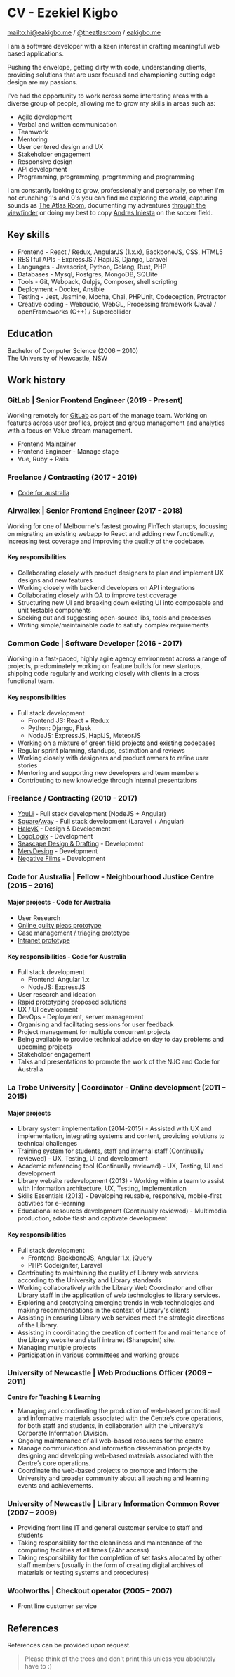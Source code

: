 # CV - Ezekiel Kigbo

<mailto:hi@eakigbo.me> / [@theatlasroom](http://twitter.com/theatlasroom) / [eakigbo.me](http://eakigbo.me)

I am a software developer with a keen interest in crafting meaningful web based applications.

Pushing the envelope, getting dirty with code, understanding clients, providing solutions that are user focused and championing cutting edge design are my passions.

I've had the opportunity to work across some interesting areas with a diverse group of people, allowing me to grow my skills in areas such as:

- Agile development
- Verbal and written communication
- Teamwork
- Mentoring
- User centered design and UX
- Stakeholder engagement
- Responsive design
- API development
- Programming, programming, programming and programming

I am constantly looking to grow, professionally and personally, so when i'm not crunching 1's and 0's you can find me exploring the world, capturing sounds as [The Atlas Room](http://soundcloud.com/theatlasroom), documenting my adventures [through the viewfinder](https://instagram.com/theatlasroom) or doing my best to copy [Andres Iniesta](https://www.youtube.com/watch?v=86MpZTqoWZk) on the soccer field.

## Key skills

- Frontend - React / Redux, AngularJS (1.x.x), BackboneJS, CSS, HTML5
- RESTful APIs - ExpressJS / HapiJS, Django, Laravel
- Languages - Javascript, Python, Golang, Rust, PHP
- Databases - Mysql, Postgres, MongoDB, SQLlite
- Tools - Git, Webpack, Gulpjs, Composer, shell scripting
- Deployment - Docker, Ansible
- Testing - Jest, Jasmine, Mocha, Chai, PHPUnit, Codeception, Protractor
- Creative coding - Webaudio, WebGL, Processing framework (Java) / openFrameworks (C++) / Supercollider

## Education

Bachelor of Computer Science (2006 – 2010)
<br/>The University of Newcastle, NSW

## Work history

### GitLab | Senior Frontend Engineer (2019 - Present)

Working remotely for [GitLab](https://gitlab.com/ekigbo) as part of the manage team. Working on features across user profiles, project and group management and analytics with a focus on Value stream
management.

- Frontend Maintainer
- Frontend Engineer - Manage stage
- Vue, Ruby + Rails

### Freelance / Contracting (2017 - 2019)

- [Code for australia](http://codeforaustralia.org/)

### Airwallex | Senior Frontend Engineer (2017 - 2018)

Working for one of Melbourne's fastest growing FinTech startups, focussing on migrating an existing webapp to React and adding new functionality, increasing test coverage and improving the quality of the codebase.

#### Key responsibilities

- Collaborating closely with product designers to plan and implement UX designs and new features
- Working closely with backend developers on API integrations
- Collaborating closely with QA to improve test coverage
- Structuring new UI and breaking down existing UI into composable and unit testable components
- Seeking out and suggesting open-source libs, tools and processes
- Writing simple/maintainable code to satisfy complex requirements

### Common Code | Software Developer (2016 - 2017)

Working in a fast-paced, highly agile agency environment across a range of projects, predominately working on feature builds for new startups, shipping code regularly and working closely with clients in a cross functional team.

#### Key responsibilities

- Full stack development
  - Frontend JS: React + Redux
  - Python: Django, Flask
  - NodeJS: ExpressJS, HapiJS, MeteorJS
- Working on a mixture of green field projects and existing codebases
- Regular sprint planning, standups, estimation and reviews
- Working closely with designers and product owners to refine user stories
- Mentoring and supporting new developers and team members
- Contributing to new knowledge through internal presentations

### Freelance / Contracting (2010 - 2017)

- [YouLi](http://youli.travel) - Full stack development (NodeJS + Angular)
- [SquareAway](http://squareaway.com) - Full stack development (Laravel + Angular)
- [HaleyK](http://www.haleyk.com/) - Design & Development
- [LogoLogix](http://logologix.com.au/) - Development
- [Seascape Design & Drafting](http://www.seascapedrafting.com/) - Development
- [MervDesign](http://mervdesign.com/) - Development
- [Negative Films](http://www.negativefilms.net/) - Development

### Code for Australia | Fellow - Neighbourhood Justice Centre (2015 – 2016)

#### Major projects - Code for Australia

- User Research
- [Online guilty pleas prototype](https://github.com/CodeforAustralia/online-pleas)
- [Case management / triaging prototype](https://github.com/CodeforAustralia/case-triage)
- [Intranet prototype](https://github.com/CodeforAustralia/njc-intranet)

#### Key responsibilities - Code for Australia

- Full stack development
  - Frontend: Angular 1.x
  - NodeJS: ExpressJS
- User research and ideation
- Rapid prototyping proposed solutions
- UX / UI development
- DevOps - Deployment, server management
- Organising and facilitating sessions for user feedback
- Project management for multiple concurrent projects
- Being available to provide technical advice on day to day problems and upcoming projects
- Stakeholder engagement
- Talks and presentations to promote the work of the NJC and Code for Australia

### La Trobe University | Coordinator - Online development (2011 – 2015)

#### Major projects

- Library system implementation (2014-2015) - Assisted with UX and implementation, integrating systems and content, providing solutions to technical challenges
- Training system for students, staff and internal staff (Continually reviewed) - UX, Testing, UI and development
- Academic referencing tool (Continually reviewed) - UX, Testing, UI and development
- Library website redevelopment (2013) - Working within a team to assist with Information architecture, UX, Testing, Implementation
- Skills Essentials (2013) - Developing reusable, responsive, mobile-first activities for e-learning
- Educational resources development (Continually reviewed) - Multimedia production, adobe flash and captivate development

#### Key responsibilities

- Full stack development
  - Frontend: BackboneJS, Angular 1.x, jQuery
  - PHP: Codeigniter, Laravel
- Contributing to maintaining the quality of Library web services according to the University and Library standards
- Working collaboratively with the Library Web Coordinator and other Library staff in the application of web technologies to library services.
- Exploring and prototyping emerging trends in web technologies and making recommendations in the context of Library's clients
- Assisting in ensuring Library web services meet the strategic directions of the Library.
- Assisting in coordinating the creation of content for and maintenance of the Library website and staff intranet (Sharepoint) site.
- Managing multiple projects
- Participation in various committees and working groups

### University of Newcastle | Web Productions Officer (2009 – 2011)

**Centre for Teaching &amp; Learning**

- Managing and coordinating the production of web-based promotional and informative materials associated with the Centre’s core operations, for both staff and students, in collaboration with the University’s Corporate Information Division.
- Ongoing maintenance of all web-based resources for the centre
- Manage communication and information dissemination projects by designing and developing web-based materials associated with the Centre’s core operations.
- Coordinate the web-based projects to promote and inform the University and broader community about all teaching and learning events and achievements.

### University of Newcastle | Library Information Common Rover (2007 – 2009)

- Providing front line IT and general customer service to staff and students
- Taking responsibility for the cleanliness and maintenance of the computing facilities at all times (24hr access)
- Taking responsibility for the completion of set tasks allocated by other staff members (usually in the form of creating digital archives of materials or testing systems and procedures)

### Woolworths | Checkout operator (2005 – 2007)

- Front line customer service

## References

References can be provided upon request.

> Please think of the trees and don't print this unless you absolutely have to :)
